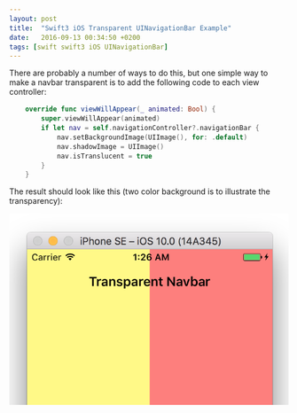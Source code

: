 ```yaml
---
layout: post
title:  "Swift3 iOS Transparent UINavigationBar Example"
date:   2016-09-13 00:34:50 +0200
tags: [swift swift3 iOS UINavigationBar]
---
```


There are probably a number of ways to do this, but one simple way to make a navbar transparent is to add the following code to each view controller:

```swift
    override func viewWillAppear(_ animated: Bool) {
        super.viewWillAppear(animated)
        if let nav = self.navigationController?.navigationBar {
            nav.setBackgroundImage(UIImage(), for: .default)
            nav.shadowImage = UIImage()
            nav.isTranslucent = true
        }
    }
```

The result should look like this (two color background is to illustrate the transparency):

![Example](assets/NavbarTransparent.png)